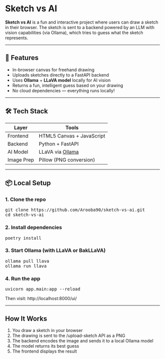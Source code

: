 # Sketch vs AI 


**Sketch vs AI** is a fun and interactive project where users can draw a sketch in their browser. The sketch is sent to a backend powered by an LLM with vision capabilities (via Ollama), which tries to guess what the sketch represents.


---

## 🚀 Features

-  In-browser canvas for freehand drawing
-  Uploads sketches directly to a FastAPI backend
-  Uses **Ollama** + **LLaVA model** locally for AI vision
-  Returns a fun, intelligent guess based on your drawing
-  No cloud dependencies — everything runs locally!

---

## 🛠️ Tech Stack

| Layer      | Tools                     |
|------------|---------------------------|
| Frontend   | HTML5 Canvas + JavaScript |
| Backend    | Python + FastAPI          |
| AI Model   | LLaVA via [Ollama](https://ollama.com/) |
| Image Prep | Pillow (PNG conversion)   |

---

## 📦 Local Setup

### 1. Clone the repo
<pre>
git clone https://github.com/Arooba90/sketch-vs-ai.git
cd sketch-vs-ai
</pre>

### 2. Install dependencies
<pre>
poetry install
</pre>

### 3. Start Ollama (with LLaVA or BakLLaVA)
<pre>
ollama pull llava
ollama run llava
</pre>

### 4. Run the app
<pre>
uvicorn app.main:app --reload
</pre>

Then visit: http://localhost:8000/ui/

---
## How It Works
1. You draw a sketch in your browser 
2. The drawing is sent to the /upload-sketch API as a PNG 
3. The backend encodes the image and sends it to a local Ollama model 
4. The model returns its best guess 
5. The frontend displays the result 
